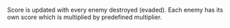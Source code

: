 Score is updated with every enemy destroyed (evaded). Each enemy has its own score which is multiplied by predefined multiplier.